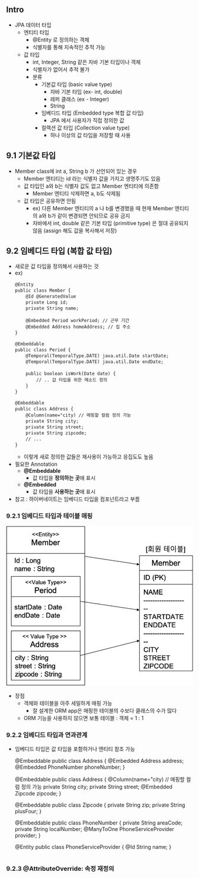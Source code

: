 

## Intro

 - JPA 데이터 타입
	 - 엔티티 타입
		 - @Entity 로 정의하는 객체
		 - 식별자를 통해 지속적인 추적 가능
	 - 값 타입
		 - int, Integer, String 같은 자바 기본 타입이나 객체
		 - 식별자가 없어서 추적 불가
		 - 분류
			 - 기본값 타입 (basic value type)
				 - 자바 기본 타입 (ex- int, double)
				 - 레퍼 클래스 (ex - Integer)
				 - String
			 - 임베디드 타입 (Embedded type 복합 값 타입)
				 - JPA 에서 사용자가 직접 정의한 값
			 - 컬렉션 값 타입 (Collection value type)
				 - 하나 이상의 값 타입을 저장할 때 사용
## 9.1 기본값 타입
- Member class에 int a, String b 가 선언되어 있는 경우
	- Member 엔티티는 id 라는 식별자 값을 가지고 생명주기도 있음
	- 값 타입인 a와 b는 식별자 값도 없고 Member 엔티티에 의존함
		- Member 엔티티 삭제하면 a, b도 삭제됨
	- 값 타입은 공유하면 안됨
		- ex) 다른 Member 엔티티의 a 나 b를 변경했을 때 현재 Member 엔티티의 a와 b가 같이 변경되면 안되므로 공유 금지
		- 자바에서 int, double 같은 기본 타입 (primitive type) 은 절대 공유되지 않음 (assign 해도 값을 복사해서 저장)
## 9.2 임베디드 타입 (복합 값 타입)
- 새로운 값 타입을 정의해서 사용하는 것
- ex)
	``` 
    @Entity
    public class Member {
	    @Id @GeneratedValue
	    private Long id;
	    private String name;
	    
	    @Embedded Period workPeriod; // 근무 기간
	    @Embedded Address homeAddress; // 집 주소
	}
	```
	``` 
	@Embeddable
	public class Period {
		@Temporal(TemporalType.DATE) java.util.Date startDate;
		@Temporal(TemporalType.DATE) java.util.Date endDate;

		public boolean isWork(Date date) {
			// .. 값 타입을 위한 메소드 정의
		}
	}
	``` 
	``` 
	@Embeddable
	public class Address {
		@Column(name="city) // 매핑할 컬럼 정의 가능
		private String city;
		private String street;
		private String zipcode;
		// ...
	}
	``` 
	- 이렇게 새로 정의한 값들은 재사용이 가능하고 응집도도 높음
- 필요한 Annotation
	- **@Embeddable**
		- 값 타입을 **정의하는 곳**에 표시
	- **@Embedded**
		- 값 타입을 **사용하는 곳**에 표시
- 참고 : 하이버네이트는 임베디드 타입을 컴포넌트라고 부름
### 9.2.1 임베디드 타입과 테이블 매핑
![임베디드 타입 매핑](https://github.com/tatarobo/JPA/blob/master/JPA/image/pic1.png)
- 장점
	- 객체와 테이블을 아주 세밀하게 매핑 가능
		- 잘 설계한 ORM app은 매핑한 테이블의 수보다 클래스의 수가 많다
	- ORM 기능을 사용하지 않으면 보통 테이블 : 객체 = 1 : 1
### 9.2.2 임베디드 타입과 연과관계
- 임베디드 타입은 값 타입을 포함하거나 엔티티 참조 가능

	@Embeddable
	public class Address {
	    @Embedded Address address;
	    @Embedded PhoneNumber phoneNumber;
	}
	
	@Embeddable
	public class Address {
		@Column(name="city) // 매핑할 컬럼 정의 가능
		private String city;
		private String street;
		@Embedded Zipcode zipcode;
	}
	
	@Embeddable
	public class Zipcode {
		private String zip;
		private String plusFour;
	}
	
	@Embeddable
	public class PhoneNumber {
		private String areaCode;
		private String localNumber;
		@ManyToOne PhoneServiceProvider provider;
	}
	
	@Entity
	public class PhoneServiceProvider {
		@Id String name;
	}
	``` 
### 9.2.3 @AttributeOverride: 속정 재정의

<!--stackedit_data:
eyJoaXN0b3J5IjpbLTMzNDY3NzAwNywtMjA2ODU0MjI4OSw4Nj
gxNTM2NjksLTk4NzUxNzc2OSw3MzA5OTgxMTZdfQ==
-->